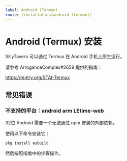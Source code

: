 ```yaml
---
label: Android (Termux)
route: /installation/android-(termux)/
---
```


# Android (Termux) 安装

SillyTavern 可以通过 Termux 在 Android 手机上原生运行。

请参考 ArroganceComplex#2659 提供的指南：

<https://rentry.org/STAI-Termux>

## 常见错误

### 不支持的平台：android arm LEtime-web
32位 Android 需要一个无法通过 npm 安装的外部依赖。

使用以下命令安装它：

`pkg install esbuild`

然后按照指南中的步骤操作。